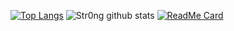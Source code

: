 [![Top Langs](https://github-readme-stats.vercel.app/api/top-langs/?username=str0ng1&hide=AutoHotKey,css)](https://github.com/anuraghazra/github-readme-stats)
![Str0ng github stats](https://github-readme-stats.vercel.app/api?username=str0ng1&show_icons=true)
[![ReadMe Card](https://github-readme-stats.vercel.app/api/pin/?username=str0ng1&repo=github-readme-stats)](https://github.com/anuraghazra/github-readme-stats)
